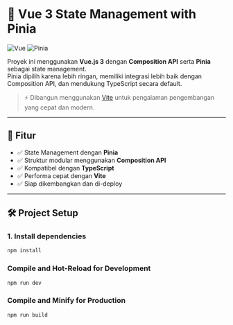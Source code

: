# 🧠 Vue 3 State Management with Pinia

![Vue](https://img.shields.io/badge/Vue.js-35495E?style=for-the-badge&logo=vue.js&logoColor=4FC08D)
![Pinia](https://img.shields.io/badge/Pinia-FADA5E?style=for-the-badge&logo=pinia&logoColor=white)

Proyek ini menggunakan **Vue.js 3** dengan **Composition API** serta **Pinia** sebagai state management.  
Pinia dipilih karena lebih ringan, memiliki integrasi lebih baik dengan Composition API, dan mendukung TypeScript secara default.

> ⚡ Dibangun menggunakan [Vite](https://vitejs.dev/) untuk pengalaman pengembangan yang cepat dan modern.

---

## 🚀 Fitur

-   ✅ State Management dengan **Pinia**
-   ✅ Struktur modular menggunakan **Composition API**
-   ✅ Kompatibel dengan **TypeScript**
-   ✅ Performa cepat dengan **Vite**
-   ✅ Siap dikembangkan dan di-deploy

---

## 🛠️ Project Setup

### 1. Install dependencies

```bash
npm install
```

### Compile and Hot-Reload for Development

```bash
npm run dev
```

### Compile and Minify for Production

```bash
npm run build
```
